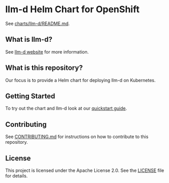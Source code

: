 
# llm-d Helm Chart for OpenShift

See [charts/llm-d/README.md](charts/llm-d/README.md).

## What is llm-d?

See [llm-d website](https://llm-d.ai/) for more information.

## What is this repository?

Our focus is to provide a Helm chart for deploying llm-d on Kubernetes.

## Getting Started

To try out the chart and llm-d look at our [quickstart guide](docs/quickstart.md).

## Contributing

See [CONTRIBUTING.md](CONTRIBUTING.md) for instructions on how to contribute to this repository.

## License

This project is licensed under the Apache License 2.0. See the [LICENSE](LICENSE) file for details.
